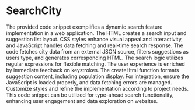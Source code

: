 # SearchCity
The provided code snippet exemplifies a dynamic search feature implementation in a web application. The HTML creates a search input and suggestion list layout. CSS styles enhance visual appeal and interactivity, and JavaScript handles data fetching and real-time search response. The code fetches city data from an external JSON source, filters suggestions as users type, and generates corresponding HTML. The search logic utilizes regular expressions for flexible matching. The user experience is enriched by immediate feedback on keystrokes. The createHtml function formats suggestion content, including population display. For integration, ensure the JavaScript is loaded properly, and data fetching errors are managed. Customize styles and refine the implementation according to project needs. This code snippet can be utilized for type-ahead search functionality, enhancing user engagement and data exploration on websites.
